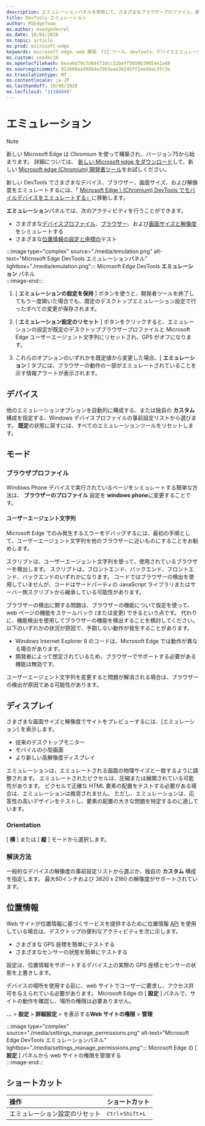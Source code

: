 ```yaml
---
description: エミュレーションパネルを使用して、さまざまなブラウザープロファイル、画面サイズと解像度、GPS 位置座標をテストする
title: DevTools-エミュレーション
author: MSEdgeTeam
ms.author: msedgedevrel
ms.date: 10/04/2020
ms.topic: article
ms.prod: microsoft-edge
keywords: microsoft edge、web 開発、f12 ツール、devtools、デバイスエミュレーション、応答性の高いデザイン、位置情報、解像度
ms.custom: seodec18
ms.openlocfilehash: 6eaa8d79cfd64473dcc52beff5659b39054e2a48
ms.sourcegitcommit: 912609aa49864e3363aaa3b245ff2aa4bec3fc3e
ms.translationtype: MT
ms.contentlocale: ja-JP
ms.lasthandoff: 10/08/2020
ms.locfileid: "11104848"
---
```

# エミュレーション  

> [!NOTE]
> 新しい Microsoft Edge は Chromium を使って構築され、バージョン75から始まります。  詳細については、 [新しい Microsoft edge をダウンロード][MicrosoftNewEdge]して、新しい [Microsoft edge (Chromium) 開発者ツール][DevtoolsGuideChromium]をお試しください。  
> 
> 新しい DevTools でさまざまなデバイス、ブラウザー、画面サイズ、および解像度をエミュレートするには、「 [Microsoft Edge \ (Chromium) DevTools でモバイルデバイスをエミュレートする」][DevtoolsGuideChromiumDeviceMode]に移動します。  

**エミュレーション**パネルでは、次のアクティビティを行うことができます。    

*   さまざまな[デバイスプロファイル](#device)、[ブラウザー](#browser-profile)、および[画面サイズと解像度](#display)をシミュレートする  
*   さまざまな[位置情報の設定と座標の](#geolocation)テスト  

:::image type="complex" source="./media/emulation.png" alt-text="Microsoft Edge DevTools エミュレーションパネル" lightbox="./media/emulation.png":::
   Microsoft Edge DevTools **エミュレーション** パネル  
:::image-end:::  

1.  [ **エミュレーションの設定を保持** ] ボタンを使うと、開発者ツールを終了してもう一度開いた場合でも、既定のデスクトップエミュレーション設定で行ったすべての変更が保存されます。  

1.  [ **エミュレーション設定のリセット** ] ボタンをクリックすると、エミュレーションの設定が既定のデスクトップブラウザープロファイルと Microsoft Edge ユーザーエージェント文字列にリセットされ、GPS がオフになります。  

1.  これらのオプションのいずれかを既定値から変更した場合、[ **エミュレーション** ] タブには、ブラウザーの動作の一部がエミュレートされていることを示す情報アラートが表示されます。  

## デバイス  

他のエミュレーションオプションを自動的に構成する、または独自の **カスタム** 構成を指定する、Windows デバイスプロファイルの事前設定リストから選びます。  **既定**の状態に戻すには、すべてのエミュレーションツールをリセットします。  

## モード  

### ブラウザプロファイル  

Windows Phone デバイスで実行されているページをシミュレートする簡単な方法は、 **ブラウザーのプロファイル** 設定を **windows phone**に変更することです。  

#### ユーザーエージェント文字列  

Microsoft Edge でのみ発生するエラーをデバッグするには、最初の手順として、ユーザーエージェント文字列を他のブラウザーに近いものにすることをお勧めします。  

スクリプトは、ユーザーエージェント文字列を使って、使用されているブラウザーを検出します。  スクリプトは、フロントエンド、バックエンド、フロントエンド、バックエンドのいずれかになります。  コードではブラウザーの検出を使用していませんが、コードはサードパーティの JavaScript ライブラリまたはサーバー側スクリプトから継承している可能性があります。  

ブラウザーの検出に関する問題は、ブラウザーの機能について仮定を使って、web ページの機能をスケールバック (または変更) できるという点です。 代わりに、機能検出を使用してブラウザーの機能を検出することを検討してください。  以下のいずれかの状況が原因で、予期しない動作が発生することがあります。  

*   Windows Internet Explorer 8 のコードは、Microsoft Edge では動作が異なる場合があります。  
*   開発者によって想定されているため、ブラウザーでサポートする必要がある機能は無効です。  

ユーザーエージェント文字列を変更すると問題が解消される場合は、ブラウザーの検出が原因である可能性があります。  

## ディスプレイ  

さまざまな画面サイズと解像度でサイトをプレビューするには、[エミュレーション] を表示します。  

*   従来のデスクトップモニター  
*   モバイルの小型画面  
*   より新しい高解像度ディスプレイ  

エミュレーションは、エミュレートされる画面の物理サイズと一致するように調整されます。  エミュレートされたピクセルは、圧縮または展開されている可能性があります。 ピクセルで正確な HTML 要素の配置をテストする必要がある場合は、エミュレーションは推奨されません。  ただし、エミュレーションは、応答性の高いデザインをテストし、要素の配置の大きな問題を特定するのに適しています。  

### Orientation  

[ **横** ] または [ **縦** ] モードから選択します。  

### 解決方法  

一般的なデバイスの解像度の事前設定リストから選ぶか、独自の **カスタム** 構成を指定します。 最大80インチおよび 3820 x 2160 の解像度がサポートされています。  

## 位置情報  

Web サイトが位置情報に基づくサービスを提供するために位置情報 [API][MdnGeolocationUsing] を使用している場合は、デスクトップの便利なアクティビティを次に示します。  

*   さまざまな GPS 座標を簡単にテストする  
*   さまざまなセンサーの状態を簡単にテストする  

設定は、位置情報をサポートするデバイス上の実際の GPS 座標とセンサーの状態を上書きします。  

デバイスの場所を使用する前に、web サイトでユーザーに要求し、アクセス許可を与えられている必要があります。  Microsoft Edge の [ **設定** ] パネルで、サイトの動作を確認し、場所の権限は必要ありません。  

**...** > **設定**  > **詳細設定**  >  を表示する**Web サイトの権限**  > **管理**  

:::image type="complex" source="./media/settings_manage_permissions.png" alt-text="Microsoft Edge DevTools エミュレーションパネル" lightbox="./media/settings_manage_permissions.png":::
   Microsoft Edge の [ **設定** ] パネルから web サイトの権限を管理する  
:::image-end:::  

## ショートカット

| 操作  | ショートカット  |  
|:--- |:--- |  
| エミュレーション設定のリセット | `Ctrl`+`Shift`+`L` |  

<!-- links -->  


[DevtoolsGuideChromium]: /microsoft-edge/devtools-guide-chromium "Microsoft Edge (Chromium) 開発者ツール |Microsoft ドキュメント"  
[DevtoolsGuideChromiumDeviceMode]: /microsoft-edge/devtools-guide-chromium/device-mode "Microsoft Edge DevTools でモバイルデバイスをエミュレートする |Microsoft ドキュメント"  

[MicrosoftNewEdge]: https://www.microsoft.com/edge "新しい Microsoft Edge ブラウザーをダウンロードする"  

[MdnGeolocationUsing]: https://developer.mozilla.org/docs/Web/API/Geolocation/Using_geolocation "位置情報 API |MDN"  
